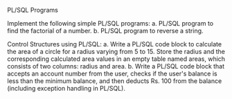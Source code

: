 PL/SQL Programs

Implement the following simple PL/SQL programs:
a. PL/SQL program to find the factorial of a number.
b. PL/SQL program to reverse a string.

Control Structures using PL/SQL:
a. Write a PL/SQL code block to calculate the area of a circle for a radius varying from 5 to 15. Store the radius and the corresponding calculated area values in an empty table named areas, which consists of two columns: radius and area.
b. Write a PL/SQL code block that accepts an account number from the user, checks if the user's balance is less than the minimum balance, and then deducts Rs. 100 from the balance (including exception handling in PL/SQL).

